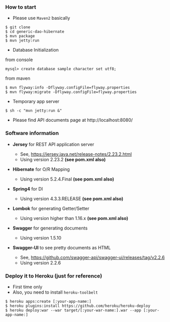 ### How to start

* Please use `Maven2` basically

```
$ git clone 
$ cd generic-dao-hibernate
$ mvn package
$ mvn jetty:run
```

* Database Initialization

from console

```
mysql> create database sample character set utf8;
```

from maven

```
$ mvn flyway:info -Dflyway.configFile=flyway.properties
$ mvn flyway:migrate -Dflyway.configFile=flyway.properties
```

* Temporary app server
```
$ sh -c "mvn jetty:run &"
```

* Please find API documents page at http://localhost:8080/

### Software information

* **Jersey** for REST API application server

    * See, https://jersey.java.net/release-notes/2.23.2.html
    * Using version 2.23.2 **(see pom.xml also)**

* **Hibernate** for O/R Mapping

    * Using version 5.2.4.Final **(see pom.xml also)**

* **Spring4** for DI

    * Using version 4.3.3.RELEASE **(see pom.xml also)**

* **Lombok** for generating Getter/Setter

    * Using version higher than 1.16.x **(see pom.xml also)**

* **Swagger** for generating documents

    * Using version 1.5.10

* **Swagger-UI** to see pretty documents as HTML

    * See, https://github.com/swagger-api/swagger-ui/releases/tag/v2.2.6
    * Using version 2.2.6

### Deploy it to Heroku (just for reference)

* First time only
* Also, you need to install `heroku-toolbelt`

```
$ heroku apps:create [:your-app-name:]
$ heroku plugins:install https://github.com/heroku/heroku-deploy
$ heroku deploy:war --war target/[:your-war-name:].war --app [:your-app-name:]
```
